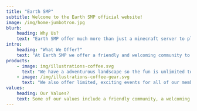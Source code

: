 ```yaml
---
title: "Earth SMP"
subtitle: Welcome to the Earth SMP official website!	
image: /img/home-jumbotron.jpg
blurb:
    heading: Why Us?
    text: "Earth SMP offer much more than just a minecraft server to play in, we have events and giveaways for our wonderful members! You should choose Earth SMP because we put full dedication into making our members happy and we offer a fun, friendly community to make you feel at home." 
intro:
    heading: "What We Offer?"
    text: "At Earth SMP we offer a friendly and welcoming community to make you feel safe and secure whilst playing in our server, we offer a secure environment to make sure everyone is having a fun time and is enjoying our server as much as possible."
products:
    - image: img/illustrations-coffee.svg
      text: "We have a adventurous landscape so the fun is unlimited to enjoy! You can travel for ages looking for a village, a temple or just to have a nice journey!"
    - image: /img/illustrations-coffee-gear.svg
      text: "We also offer limited, exciting events for all of our members to enjoy, could you be a lucky winner and get a free gift?? It's worth a go! Come join now!"
values:
    heading: Our Values?
    text: Some of our values include a friendly community, a welcoming staff team, lots of fun discord bots, exciting new people to meet. And much much more!
---
```


